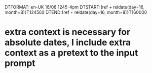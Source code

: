 DTFORMAT: en-UK
16/08 1245-4pm
DTSTART:{ref + reldate(day=16, month=8)}T124500
DTEND:{ref + reldate(day=16, month=8)}T160000
# extra context is necessary for absolute dates, I include extra context as a pretext to the input prompt